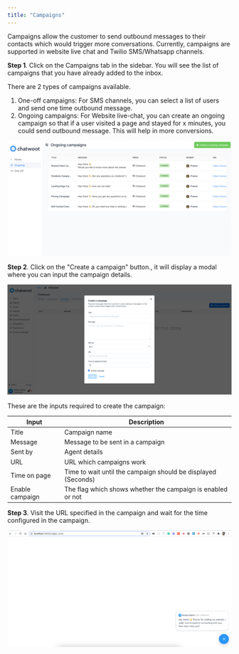```yaml
---
title: "Campaigns"
---
```


Campaigns allow the customer to send outbound messages to their contacts which would trigger more conversations. Currently, campaigns are supported in website live chat and Twilio SMS/Whatsapp channels.

**Step 1**. Click on the Campaigns tab in the sidebar. You will see the list of campaigns that you have already added to the inbox.

There are 2 types of campaigns available.

1. One-off campaigns: For SMS channels, you can select a list of users and send one time outbound message.
2. Ongoing campaigns: For Website live-chat, you can create an ongoing campaign so that if a user visited a page and stayed for x minutes, you could send outbound message. This will help in more conversions.

![campaigns](./images/campaigns.png)

**Step 2**. Click on the "Create a campaign" button., it will display a modal where you can input the campaign details.

![add-a-campaign](./images/add-campaign.png)


These are the inputs required to create the campaign:
<div class="table table-striped">

| Input        | Description
--------------------------------------------------------------------------------------------------------------------- | ---------------------------------------------------------------------------------------------- |
| Title | Campaign name
| Message | Message to be sent in a campaign
| Sent by | Agent details
| URL | URL which campaigns work
| Time on page | Time to wait until the campaign should be displayed (Seconds)
| Enable campaign | The flag which shows whether the campaign is enabled or not

</div>

**Step 3**. Visit the URL specified in the campaign and wait for the time configured in the campaign.

![add-a-campaign](./images/campaign-message.png)
